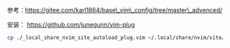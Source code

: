 参考：https://gitee.com/karl1864/base\_vim\_config/tree/master\_advenced/

安装：
https://github.com/junegunn/vim-plug
```bash
cp ./_local_share_nvim_site_autoload_plug.vim ~/.local/share/nvim/site/autoload/plug.vim
```
